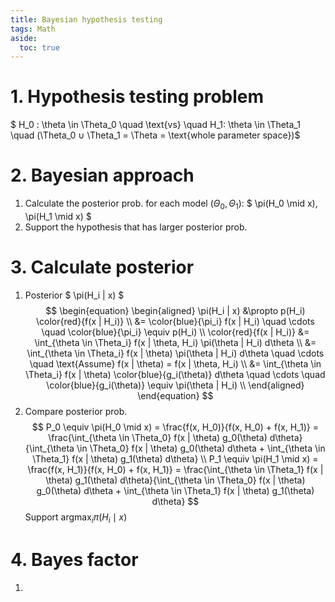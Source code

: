 ```yaml
---
title: Bayesian hypothesis testing
tags: Math
aside:
  toc: true
---
```


<!--more-->

# 1. Hypothesis testing problem
$ H_0 : \theta \in \Theta_0 \quad \text{vs} \quad H_1: \theta \in \Theta_1 \quad (\Theta_0 ∪ \Theta_1 = \Theta = \text{whole parameter space})$

# 2. Bayesian approach
1. Calculate the posterior prob. for each model ($\Theta_0, \Theta_1$): $ \pi(H_0 \mid x), \pi(H_1 \mid x) $
2. Support the hypothesis that has larger posterior prob.

# 3. Calculate posterior
1. Posterior $ \pi(H_i | x) $ <br>
$$
\begin{equation}
\begin{aligned}
  \pi(H_i | x)
  &\propto p(H_i) \color{red}{f(x | H_i)} \\
  &= \color{blue}{\pi_i} f(x | H_i) \quad \cdots \quad \color{blue}{\pi_i} \equiv p(H_i) \\
  \color{red}{f(x | H_i)}
  &= \int_{\theta \in \Theta_i} f(x | \theta, H_i) \pi(\theta | H_i) d\theta \\
  &= \int_{\theta \in \Theta_i} f(x | \theta) \pi(\theta | H_i) d\theta \quad \cdots \quad \text{Assume} f(x | \theta) = f(x | \theta, H_i) \\
  &= \int_{\theta \in \Theta_i} f(x | \theta) \color{blue}{g_i(\theta)} d\theta \quad \cdots \quad \color{blue}{g_i(\theta)} \equiv \pi(\theta | H_i) \\
\end{aligned}
\end{equation}
$$
2. Compare posterior prob. <br>
$$
P_0 \equiv \pi(H_0 \mid x)
= \frac{f(x, H_0)}{f(x, H_0) + f(x, H_1)}
= \frac{\int_{\theta \in \Theta_0} f(x | \theta) g_0(\theta) d\theta}{\int_{\theta \in \Theta_0} f(x | \theta) g_0(\theta) d\theta + \int_{\theta \in \Theta_1} f(x | \theta) g_1(\theta) d\theta} \\
P_1 \equiv \pi(H_1 \mid x)
= \frac{f(x, H_1)}{f(x, H_0) + f(x, H_1)}
= \frac{\int_{\theta \in \Theta_1} f(x | \theta) g_1(\theta) d\theta}{\int_{\theta \in \Theta_0} f(x | \theta) g_0(\theta) d\theta + \int_{\theta \in \Theta_1} f(x | \theta) g_1(\theta) d\theta}
$$
Support $\text{argmax}_i \pi(H_i \mid x)$

# 4. Bayes factor
1.
